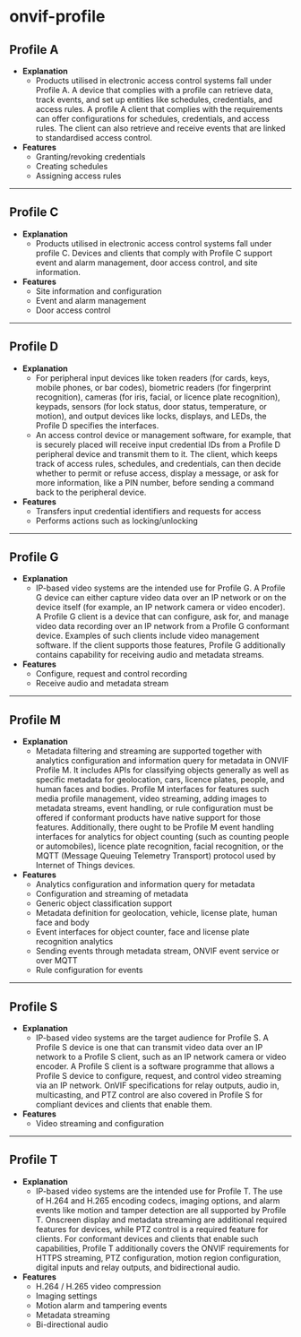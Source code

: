 # onvif-profile

## Profile A
- **Explanation**
  - Products utilised in electronic access control systems fall under Profile A. A device that complies with a profile can retrieve data, track events, and set up entities like schedules, credentials, and access rules. A profile A client that complies with the requirements can offer configurations for schedules, credentials, and access rules. The client can also retrieve and receive events that are linked to standardised access control.
- **Features**
  - Granting/revoking credentials
  - Creating schedules
  - Assigning access rules
---
## Profile C
- **Explanation**
  - Products utilised in electronic access control systems fall under profile C. Devices and clients that comply with Profile C support event and alarm management, door access control, and site information.
- **Features**
  - Site information and configuration
  - Event and alarm management
  - Door access control
---
## Profile D
- **Explanation**
  - For peripheral input devices like token readers (for cards, keys, mobile phones, or bar codes), biometric readers (for fingerprint recognition), cameras (for iris, facial, or licence plate recognition), keypads, sensors (for lock status, door status, temperature, or motion), and output devices like locks, displays, and LEDs, the Profile D specifies the interfaces.
   - An access control device or management software, for example, that is securely placed will receive input credential IDs from a Profile D peripheral device and transmit them to it. The client, which keeps track of access rules, schedules, and credentials, can then decide whether to permit or refuse access, display a message, or ask for more information, like a PIN number, before sending a command back to the peripheral device.
- **Features**
  - Transfers input credential identifiers and requests for access
  - Performs actions such as locking/unlocking
---
## Profile G
- **Explanation**
  - IP-based video systems are the intended use for Profile G. A Profile G device can either capture video data over an IP network or on the device itself (for example, an IP network camera or video encoder). A Profile G client is a device that can configure, ask for, and manage video data recording over an IP network from a Profile G conformant device. Examples of such clients include video management software. If the client supports those features, Profile G additionally contains capability for receiving audio and metadata streams.
- **Features**
  - Configure, request and control recording
  - Receive audio and metadata stream
---
## Profile M
- **Explanation**
  - Metadata filtering and streaming are supported together with analytics configuration and information query for metadata in ONVIF Profile M. It includes APIs for classifying objects generally as well as specific metadata for geolocation, cars, licence plates, people, and human faces and bodies. Profile M interfaces for features such media profile management, video streaming, adding images to metadata streams, event handling, or rule configuration must be offered if conformant products have native support for those features. Additionally, there ought to be Profile M event handling interfaces for analytics for object counting (such as counting people or automobiles), licence plate recognition, facial recognition, or the MQTT (Message Queuing Telemetry Transport) protocol used by Internet of Things devices.
- **Features**
  - Analytics configuration and information query for metadata
  - Configuration and streaming of metadata
  - Generic object classification support
  - Metadata definition for geolocation, vehicle, license plate, human face and body
  - Event interfaces for object counter, face and license plate recognition analytics
  - Sending events through metadata stream, ONVIF event service or over MQTT
  - Rule configuration for events
---
## Profile S
- **Explanation**
  - IP-based video systems are the target audience for Profile S. A Profile S device is one that can transmit video data over an IP network to a Profile S client, such as an IP network camera or video encoder. A Profile S client is a software programme that allows a Profile S device to configure, request, and control video streaming via an IP network. OnVIF specifications for relay outputs, audio in, multicasting, and PTZ control are also covered in Profile S for compliant devices and clients that enable them.
- **Features**
  - Video streaming and configuration 
---
## Profile T
- **Explanation**
  - IP-based video systems are the intended use for Profile T. The use of H.264 and H.265 encoding codecs, imaging options, and alarm events like motion and tamper detection are all supported by Profile T. Onscreen display and metadata streaming are additional required features for devices, while PTZ control is a required feature for clients. For conformant devices and clients that enable such capabilities, Profile T additionally covers the ONVIF requirements for HTTPS streaming, PTZ configuration, motion region configuration, digital inputs and relay outputs, and bidirectional audio.
- **Features**
  - H.264 / H.265 video compression
  - Imaging settings
  - Motion alarm and tampering events
  - Metadata streaming
  - Bi-directional audio
